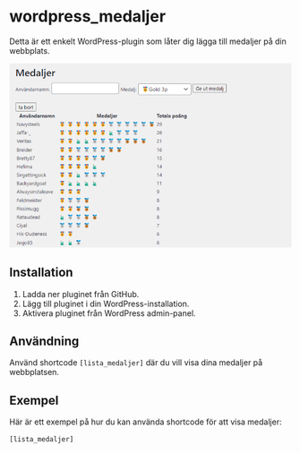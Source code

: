# wordpress_medaljer

Detta är ett enkelt WordPress-plugin som låter dig lägga till medaljer på din webbplats.

![Screenshot](https://raw.githubusercontent.com/henrikhjelmse/wordpress_medaljer/main/Screenshot.png)

## Installation

1. Ladda ner pluginet från GitHub.
2. Lägg till pluginet i din WordPress-installation.
3. Aktivera pluginet från WordPress admin-panel.

## Användning

Använd shortcode `[lista_medaljer]` där du vill visa dina medaljer på webbplatsen.

## Exempel

Här är ett exempel på hur du kan använda shortcode för att visa medaljer:

```plaintext
[lista_medaljer]
